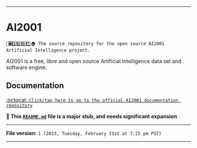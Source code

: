 
***

# AI2001

`🧠️🖥️2️⃣️0️⃣️0️⃣️1️⃣️🏠️ The source repository for the open source AI2001 Artificial Intelligence project.`

AI2001 is a free, libre and open source Artificial Intelligence data set and software engine.

## Documentation

[:octocat: `Click/tap here to go to the official AI2001 documentation repository`](https://github.com/seanpm2001/AI2001_Docs/)

**🌱️ This [`README.md`](/README.md) file is a major stub, and needs significant expansion**

***

**File version:** `1 (2023, Tuesday, February 21st at 7:25 pm PST)`

***
